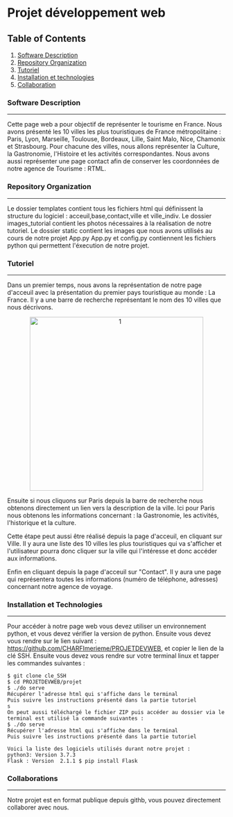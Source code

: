 # Projet développement web

## Table of Contents
1. [Software Description ](#software-description)
2. [Repository Organization](#repository-information)
3. [Tutoriel](#tutoriel)
4. [Installation et technologies](#technologies)
5. [Collaboration](#collaboration)

### Software Description
***
Cette page web a pour objectif de représenter le tourisme en France. Nous avons présenté les 10 villes les plus touristiques de France métropolitaine : Paris, Lyon, Marseille, Toulouse, Bordeaux, Lille, Saint Malo, Nice, Chamonix et Strasbourg. Pour chacune des villes, nous allons représenter la Culture, la Gastronomie, l'Histoire et les activités correspondantes. Nous avons aussi représenter une page contact afin de conserver les coordonnées de notre agence de Tourisme : RTML.  

### Repository Organization
***
Le dossier templates contient tous les fichiers html qui définissent la structure du logiciel : acceuil,base,contact,ville et ville_indiv.
Le dossier images_tutorial contient les photos nécessaires à la réalisation de notre tutoriel.
Le dossier static contient les images que nous avons utilisés au cours de notre projet
App.py App.py et config.py contiennent les fichiers python qui permettent l'éxecution de notre projet.


### Tutoriel
***
Dans un premier temps, nous avons la représentation de notre page d'acceuil avec la présentation du premier pays touristique au monde : La France.
Il y a une barre de recherche représentant le nom des 10 villes que nous décrivons.  
<p align="center">
<img src="images_tutorial/image_a.png" alt="1" width="400"/>
</p>

Ensuite si nous cliquons sur Paris depuis la barre de recherche nous obtenons directement un lien vers la description de la ville. Ici pour Paris nous obtenons les informations concernant : la Gastronomie, les activités, l'historique et la culture.

Cette étape peut aussi être réalisé depuis la page d'acceuil, en cliquant sur Ville. Il y aura une liste des 10 villes les plus touristiques qui va s'afficher et l'utilisateur pourra donc cliquer sur la ville qui l'intéresse et donc accéder aux informations.

Enfin en cliquant depuis la page d'acceuil sur "Contact". Il y aura une page qui représentera toutes les informations (numéro de téléphone, adresses) concernant notre agence de voyage.

### Installation et Technologies
***
Pour accéder à notre page web vous devez utiliser un environnement python, et vous devez vérifier la version de python. Ensuite vous devez vous rendre sur le lien suivant : https://github.com/CHARFImerieme/PROJETDEVWEB, et copier le lien de la clé SSH.
Ensuite vous devez vous rendre sur votre terminal linux et tapper les commandes suivantes :   
```
$ git clone cle_SSH
$ cd PROJETDEVWEB/projet
$ ./do serve
Récupérer l'adresse html qui s'affiche dans le terminal
Puis suivre les instructions présenté dans la partie tutoriel
s
On peut aussi téléchargé le fichier ZIP puis accéder au dossier via le terminal est utilisé la commande suivantes :
$ ./do serve
Récupérer l'adresse html qui s'affiche dans le terminal
Puis suivre les instructions présenté dans la partie tutoriel

Voici la liste des logiciels utilisés durant notre projet :
python3: Version 3.7.3
Flask : Version  2.1.1 $ pip install Flask
```
### Collaborations
***
Notre projet est en format publique depuis githb, vous pouvez directement collaborer avec nous.
